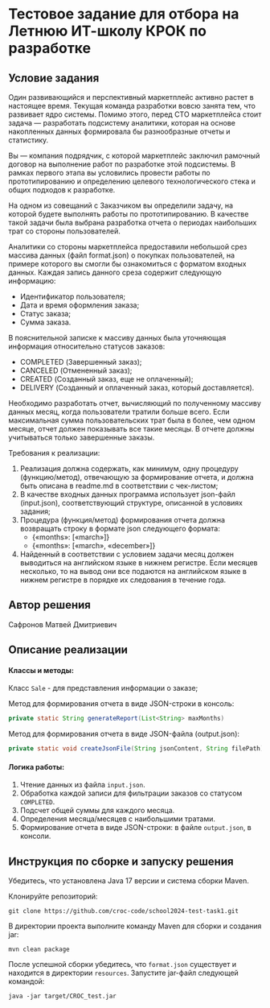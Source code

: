 # Тестовое задание для отбора на Летнюю ИТ-школу КРОК по разработке

## Условие задания
Один развивающийся и перспективный маркетплейс активно растет в настоящее время. Текущая команда разработки вовсю занята тем, что развивает ядро системы. Помимо этого, перед CTO маркетплейса стоит задача — разработать подсистему аналитики, которая на основе накопленных данных формировала бы разнообразные отчеты и статистику.

Вы — компания подрядчик, с которой маркетплейс заключил рамочный договор на выполнение работ по разработке этой подсистемы. В рамках первого этапа вы условились провести работы по прототипированию и определению целевого технологического стека и общих подходов к разработке.

На одном из совещаний с Заказчиком вы определили задачу, на которой будете выполнять работы по прототипированию. В качестве такой задачи была выбрана разработка отчета о периодах наибольших трат со стороны пользователей.

Аналитики со стороны маркетплейса предоставили небольшой срез массива данных (файл format.json) о покупках пользователей, на примере которого вы смогли бы ознакомиться с форматом входных данных. Каждая запись данного среза содержит следующую информацию:
- Идентификатор пользователя;
- Дата и время оформления заказа;
- Статус заказа;
- Сумма заказа.

В пояснительной записке к массиву данных была уточняющая информация относительно статусов заказов:
- COMPLETED (Завершенный заказ);
- CANCELED (Отмененный заказ);
- CREATED (Созданный заказ, еще не оплаченный);
- DELIVERY (Созданный и оплаченный заказ, который доставляется).

Необходимо разработать отчет, вычисляющий по полученному массиву данных месяц, когда пользователи тратили больше всего. Если максимальная сумма пользовательских трат была в более, чем одном месяце, отчет должен показывать все такие месяцы. В отчете должны учитываться только завершенные заказы.

Требования к реализации:
1. Реализация должна содержать, как минимум, одну процедуру (функцию/метод), отвечающую за формирование отчета, и должна быть описана в readme.md в соответствии с чек-листом;
2. В качестве входных данных программа использует json-файл (input.json), соответствующий структуре, описанной в условиях задания;
3. Процедура (функция/метод) формирования отчета должна возвращать строку в формате json следующего формата:
   - {«months»: [«march»]} 
   - {«months»: [«march», «december»]}
4. Найденный в соответствии с условием задачи месяц должен выводиться на английском языке в нижнем регистре. Если месяцев несколько, то на вывод они все подаются на английском языке в нижнем регистре в порядке их следования в течение года.

## Автор решения
Сафронов Матвей Дмитриевич
## Описание реализации

#### Классы и методы:

Класс ``Sale`` - для представления информации о заказе;

Метод для формирования отчета в виде JSON-строки в консоль:
```java
private static String generateReport(List<String> maxMonths)
```

Метод для формирования отчета в виде JSON-файла (output.json): 

```java
private static void createJsonFile(String jsonContent, String filePath)
```

#### Логика работы:
1. Чтение данных из файла `input.json`.
2. Обработка каждой записи для фильтрации заказов со статусом `COMPLETED`.
3. Подсчет общей суммы для каждого месяца.
4. Определения месяца/месяцев с наибольшими тратами.
5. Формирование отчета в виде JSON-строки: в файле `output.json`, в консоли.

## Инструкция по сборке и запуску решения

Убедитесь, что установлена Java 17 версии и система сборки Maven.

Клонируйте репозиторий:
```
git clone https://github.com/croc-code/school2024-test-task1.git
```

В директории проекта выполните команду Maven для сборки и создания jar:

```
mvn clean package
```

После успешной сборки убедитесь, что `format.json` существует и находится в директории `resources`.
Запустите jar-файл следующей командой:

```
java -jar target/CROC_test.jar
```